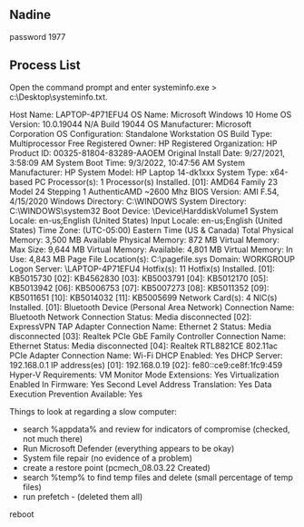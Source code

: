 ## Nadine
password 1977

## Process List
Open the command prompt and enter systeminfo.exe > c:\Desktop\systeminfo.txt. 
<p>

Host Name:                 LAPTOP-4P71EFU4
OS Name:                   Microsoft Windows 10 Home
OS Version:                10.0.19044 N/A Build 19044
OS Manufacturer:           Microsoft Corporation
OS Configuration:          Standalone Workstation
OS Build Type:             Multiprocessor Free
Registered Owner:          HP
Registered Organization:   HP
Product ID:                00325-81804-83289-AAOEM
Original Install Date:     9/27/2021, 3:58:09 AM
System Boot Time:          9/3/2022, 10:47:56 AM
System Manufacturer:       HP
System Model:              HP Laptop 14-dk1xxx
System Type:               x64-based PC
Processor(s):              1 Processor(s) Installed.
                           [01]: AMD64 Family 23 Model 24 Stepping 1 AuthenticAMD ~2600 Mhz
BIOS Version:              AMI F.54, 4/15/2020
Windows Directory:         C:\WINDOWS
System Directory:          C:\WINDOWS\system32
Boot Device:               \Device\HarddiskVolume1
System Locale:             en-us;English (United States)
Input Locale:              en-us;English (United States)
Time Zone:                 (UTC-05:00) Eastern Time (US & Canada)
Total Physical Memory:     3,500 MB
Available Physical Memory: 872 MB
Virtual Memory: Max Size:  9,644 MB
Virtual Memory: Available: 4,801 MB
Virtual Memory: In Use:    4,843 MB
Page File Location(s):     C:\pagefile.sys
Domain:                    WORKGROUP
Logon Server:              \\LAPTOP-4P71EFU4
Hotfix(s):                 11 Hotfix(s) Installed.
                           [01]: KB5015730
                           [02]: KB4562830
                           [03]: KB5003791
                           [04]: KB5012170
                           [05]: KB5013942
                           [06]: KB5006753
                           [07]: KB5007273
                           [08]: KB5011352
                           [09]: KB5011651
                           [10]: KB5014032
                           [11]: KB5005699
Network Card(s):           4 NIC(s) Installed.
                           [01]: Bluetooth Device (Personal Area Network)
                                 Connection Name: Bluetooth Network Connection
                                 Status:          Media disconnected
                           [02]: ExpressVPN TAP Adapter
                                 Connection Name: Ethernet 2
                                 Status:          Media disconnected
                           [03]: Realtek PCIe GbE Family Controller
                                 Connection Name: Ethernet
                                 Status:          Media disconnected
                           [04]: Realtek RTL8821CE 802.11ac PCIe Adapter
                                 Connection Name: Wi-Fi
                                 DHCP Enabled:    Yes
                                 DHCP Server:     192.168.0.1
                                 IP address(es)
                                 [01]: 192.168.0.19
                                 [02]: fe80::ce9:ce8f:1fc9:459
Hyper-V Requirements:      VM Monitor Mode Extensions: Yes
                           Virtualization Enabled In Firmware: Yes
                           Second Level Address Translation: Yes
                           Data Execution Prevention Available: Yes

<p>
Things to look at regarding a slow computer:

- search %appdata% and review for indicators of compromise (checked, not much there)
- Run Microsoft Defender (everything appears to be okay)
- System file repair (no evidence of a problem)
- create a restore point (pcmech_08.03.22 Created)
- search %temp% to find temp files and delete (small percentage of temp files)
- run prefetch - (deleted them all)

reboot
